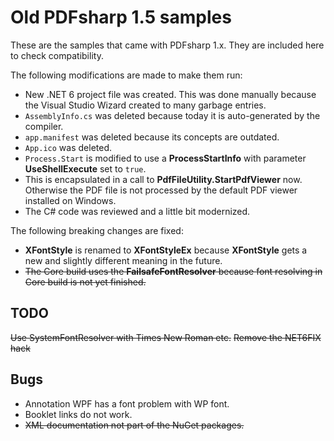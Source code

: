 # Old PDFsharp 1.5 samples

These are the samples that came with PDFsharp 1.x.
They are included here to check compatibility.

The following modifications are made to make them run:

* New .NET 6 project file was created. This was done manually because the Visual Studio Wizard created to many garbage entries.
* `AssemblyInfo.cs` was deleted because today it is auto-generated by the compiler.
* `app.manifest` was deleted because its concepts are outdated.
* `App.ico` was deleted.
* `Process.Start` is modified to use a **ProcessStartInfo** with parameter **UseShellExecute** set to `true`.
*  This is encapsulated in a call to **PdfFileUtility.StartPdfViewer** now.
   Otherwise the PDF file is not processed by the default PDF viewer installed on Windows.
* The C# code was reviewed and a little bit modernized.

The following breaking changes are fixed:

* **XFontStyle** is renamed to **XFontStyleEx** because **XFontStyle** gets a new and slightly different meaning in the future.
* ~~The Core build uses the **FailsafeFontResolver** because font resolving in Core build is not yet finished.~~

## TODO

~~Use SystemFontResolver with Times New Roman etc.~~
~~Remove the NET6FIX hack~~

## Bugs

* Annotation WPF has a font problem with WP font.
* Booklet links do not work.
* ~~XML documentation not part of the NuGet packages.~~

